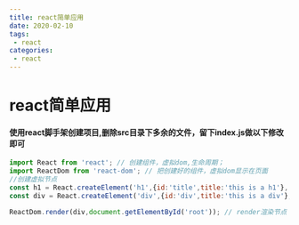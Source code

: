 ```yaml
--- 
title: react简单应用
date: 2020-02-10
tags: 
 - react
categories:
 - react
---
```

# react简单应用

#### 使用react脚手架创建项目,删除src目录下多余的文件，留下index.js做以下修改即可

```js
import React from 'react'; // 创建组件，虚拟dom,生命周期；
import ReactDom from 'react-dom'; // 把创建好的组件，虚拟dom显示在页面
//创建虚拟节点
const h1 = React.createElement('h1',{id:'title',title:'this is a h1'},'这是一个h1标题');
const div = React.createElement('div',{id:'div',title:'this is a div'},'这是一个的div盒子',h1);

ReactDom.render(div,document.getElementById('root')); // render渲染节点
```
